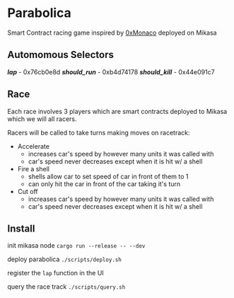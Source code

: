 # Parabolica

Smart Contract racing game inspired by [0xMonaco](https://0xmonaco.ctf.paradigm.xyz/) deployed on Mikasa

## Automomous Selectors

***lap*** - 0x76cb0e8d
***should_run*** - 0xb4d74178
***should_kill*** - 0x44e091c7

## Race

Each race involves 3 players which are smart contracts deployed to Mikasa which we will all racers.

Racers will be called to take turns making moves on racetrack:

- Accelerate
  - increases car's speed by however many units it was called with
  - car's speed never decreases except when it is hit w/ a shell
- Fire a shell
  - shells allow car to set speed of car in front of them to 1
  - can only hit the car in front of the car taking it's turn
- Cut off
  - increases car's speed by however many units it was called with
  - car's speed never decreases except when it is hit w/ a shell

## Install

init mikasa node
`cargo run --release -- --dev`

deploy parabolica
`./scripts/deploy.sh`

register the `lap` function in the UI

query the race track
`./scripts/query.sh`
